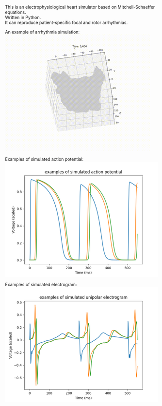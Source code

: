 This is an electrophysiological heart simulator based on Mitchell-Schaeffer equations.  
Written in Python.  
It can reproduce patient-specific focal and rotor arrhythmias.  

An example of arrhythmia simulation:  
![Demo](result/0_demo/activation_movie.gif)  

Examples of simulated action potential:  
![Demo](result/0_demo/action_potential.png)  

Examples of simulated electrogram:  
![Demo](result/0_demo/unipolar_electrogram.png)  
